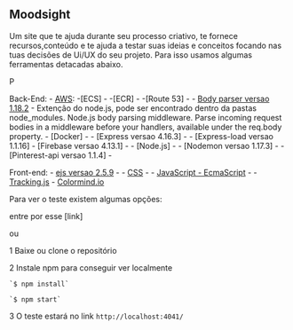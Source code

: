 ## Moodsight 

Um site que te ajuda durante seu processo criativo, te fornece recursos,conteúdo e te ajuda a testar suas ideias e conceitos focando nas tuas decisões de Ui/UX do seu projeto. Para isso usamos algumas ferramentas detacadas abaixo.

P

Back-End:
	- [AWS](https://aws.amazon.com/pt/):
		-[ECS] -
		-[ECR] -
		-[Route 53] -
	- [Body parser versao 1.18.2](https://github.com/expressjs/body-parser) - Extenção do node.js, pode ser encontrado dentro da pastas node_modules.   Node.js body parsing middleware. Parse incoming request bodies in a middleware before your handlers, available under the req.body property.
	- [Docker] - 
	- [Express versao 4.16.3] - 
	- [Express-load versao 1.1.16]
	- [Firebase versao 4.13.1] -
	- [Node.js] - 
	- [Nodemon versao 1.17.3] -
	- [Pinterest-api versao 1.1.4] -

Front-end:
	- [ejs versao 2.5.9](https://github.com/mde/ejs) -
	- [CSS](https://www.w3schools.com/css/default.asp) -
	- [JavaScript - EcmaScript](https://www.w3schools.com/js/js_versions.asp) - 
	- [Tracking.js](https://trackingjs.com)
	- [Colormind.io](http://colormind.io/)



Para ver o teste existem algumas opções:

entre por esse [link]

ou

1 Baixe ou clone o repositório

2 Instale npm para conseguir ver localmente 

	`$ npm install`

	`$ npm start`

3 O teste estará no link `http://localhost:4041/`
